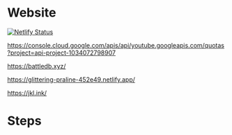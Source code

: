 # Website
[![Netlify Status](https://api.netlify.com/api/v1/badges/e9642600-e89d-4aba-9029-191fd91ed8c6/deploy-status)](https://app.netlify.com/sites/glittering-praline-452e49/deploys)

https://console.cloud.google.com/apis/api/youtube.googleapis.com/quotas?project=api-project-1034072798907


https://battledb.xyz/

https://glittering-praline-452e49.netlify.app/ 

https://jkl.ink/ 



# Steps 

